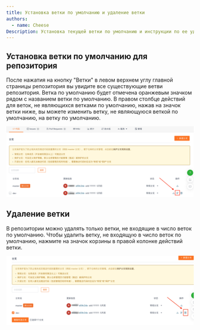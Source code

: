 ```yaml
---
title: Установка ветки по умолчанию и удаление ветки
authors:
  - name: Cheese
Description: Установка текущей ветки по умолчанию и инструкции по ее удалению для репозитория.
---
```


## Установка ветки по умолчанию для репозитория

После нажатия на кнопку "Ветки" в левом верхнем углу главной страницы репозитория вы увидите все существующие ветви репозитория. Ветка по умолчанию будет отмечена оранжевым значком рядом с названием ветки по умолчанию. В правом столбце действий для веток, не являющихся ветками по умолчанию, нажав на значок ветки ниже, вы можете изменить ветку, не являющуюся веткой по умолчанию, на ветку по умолчанию.

![Ветка по умолчанию](./assets/b-branch-defaul-setup.png)

## Удаление ветки

В репозитории можно удалять только ветки, не входящие в число веток по умолчанию. Чтобы удалить ветку, не входящую в число веток по умолчанию, нажмите на значок корзины в правой колонке действий ветки.

![Удалить ветку](./assets/b-branch-delete.png)